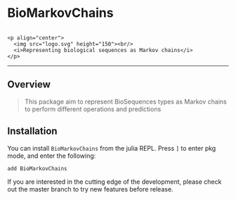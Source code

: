 # BioMarkovChains

```@raw html

<p align="center">
  <img src="logo.svg" height="150"><br/>
  <i>Representing biological sequences as Markov chains</i>
</p>
```

***

## Overview

> This package aim to represent BioSequences types as Markov chains to perform different operations and predictions

## Installation

You can install `BioMarkovChains` from the julia REPL. Press `]` to enter pkg
mode, and enter the following:

    add BioMarkovChains

If you are interested in the cutting edge of the development, please
check out the master branch to try new features before release.
